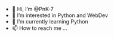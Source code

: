 - 👋 Hi, I’m @PnK-7
- 👀 I’m interested in Python and WebDev
- 🌱 I’m currently learning Python
- 📫 How to reach me ...

<!---
PnK-7/PnK-7 is a ✨ special ✨ repository because its `README.md` (this file) appears on your GitHub profile.
You can click the Preview link to take a look at your changes.
--->
